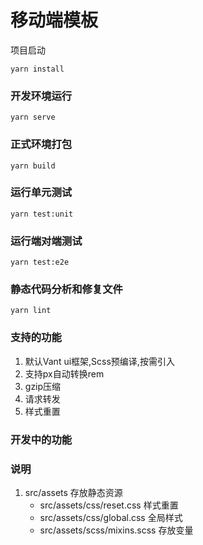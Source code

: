 # 移动端模板

项目启动

```
yarn install
```

### 开发环境运行
```
yarn serve
```

### 正式环境打包
```
yarn build
```

### 运行单元测试
```
yarn test:unit
```

### 运行端对端测试
```
yarn test:e2e
```

### 静态代码分析和修复文件
```
yarn lint
```
### 支持的功能

1. 默认Vant ui框架,Scss预编译,按需引入
2. 支持px自动转换rem
3. gzip压缩
4. 请求转发
5. 样式重置

### 开发中的功能


### 说明
1. src/assets 存放静态资源
    - src/assets/css/reset.css 样式重置
    - src/assets/css/global.css 全局样式
    - src/assets/scss/mixins.scss 存放变量


